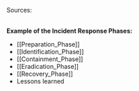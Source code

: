 Sources:

\
**Example of the Incident Response Phases:**
- [[Preparation_Phase]]
- [[Identification_Phase]]
- [[Containment_Phase]]
- [[Eradication_Phase]]
- [[Recovery_Phase]]
- Lessons learned
